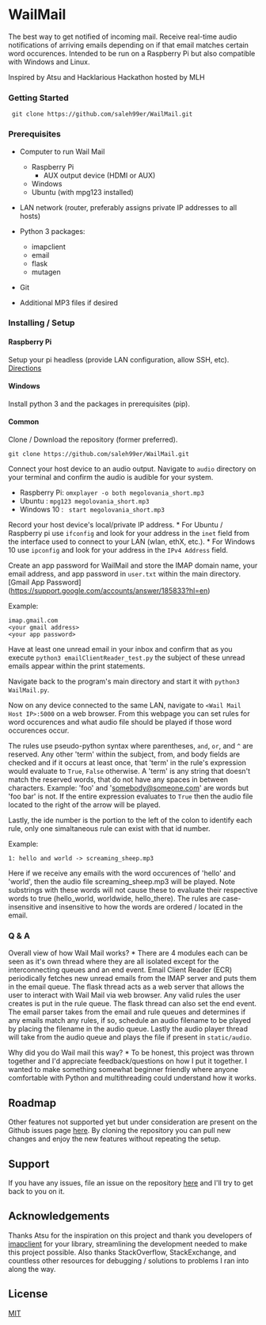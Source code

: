# WailMail

The best way to get notified of incoming mail. Receive real-time audio notifications of arriving emails depending on if that email matches certain word occurences. Intended to be run on a Raspberry Pi but also compatible with Windows and Linux.

Inspired by Atsu and Hacklarious Hackathon hosted by MLH

### Getting Started

``` git clone https://github.com/saleh99er/WailMail.git```

### Prerequisites

* Computer to run Wail Mail
    * Raspberry Pi
        * AUX output device (HDMI or AUX)
    * Windows
    * Ubuntu (with mpg123 installed)

* LAN network (router, preferably assigns private IP addresses to all hosts)
* Python 3
    packages:
    * imapclient
    * email
    * flask
    * mutagen
* Git
* Additional MP3 files if desired


### Installing / Setup

#### Raspberry Pi

Setup your pi headless (provide LAN configuration, allow SSH, etc). [Directions](https://www.raspberrypi.org/documentation/configuration/wireless/headless.md)

#### Windows

Install python 3 and the packages in prerequisites (pip).

#### Common

Clone / Download the repository (former preferred). 

``` git clone https://github.com/saleh99er/WailMail.git ```

Connect your host device to an audio output. Navigate to `audio` directory on your terminal and confirm the audio is audible for your system.

* Raspberry Pi: ```omxplayer -o both megolovania_short.mp3```
* Ubuntu : ```mpg123 megolovania_short.mp3```
* Windows 10 : ``` start megolovania_short.mp3```

Record your host device's local/private IP address.
    * For Ubuntu / Raspberry pi use `ifconfig` and look for your address in the `inet` field from the interface used to connect to your LAN (wlan, ethX, etc.).
    * For Windows 10 use `ipconfig` and look for your address in the `IPv4 Address` field. 

Create an app password for WailMail and store the IMAP domain name, your email address, and app password in `user.txt` within the main directory. [Gmail App Password] (https://support.google.com/accounts/answer/185833?hl=en)

Example:
```
imap.gmail.com
<your gmail address>
<your app password>
```

Have at least one unread email in your inbox and confirm that as you execute ```python3 emailClientReader_test.py``` the subject of these unread emails appear within the print statements. 

Navigate back to the program's main directory and start it with ```python3 WailMail.py```. 

Now on any device connected to the same LAN, navigate to `<Wail Mail Host IP>:5000` on a web browser. From this webpage you can set rules for word occurences and what audio file should be played if those word occurences occur.

The rules use pseudo-python syntax where parentheses, `and`, `or`, and `^` are reserved. Any other 'term' within the subject, from, and body fields are checked and if it occurs at least once, that 'term' in the rule's expression would evaluate to `True`, `False` otherwise. A 'term' is any string that doesn't match the reserved words, that do not have any spaces in between characters. Example: 'foo' and 'somebody@someone.com' are words but 'foo bar' is not. If the entire expression evaluates to `True` then the audio file located to the right of the arrow will be played. 

Lastly, the ide number is the portion to the left of the colon to identify each rule, only one simaltaneous rule can exist with that id number. 

Example:

```
1: hello and world -> screaming_sheep.mp3 
```

Here if we receive any emails with the word occurences of 'hello' and 'world', then the audio file screaming_sheep.mp3 will be played. Note substrings with these words will not cause these to evaluate their respective words to true (hello_world, worldwide, hello_there). The rules are case-insensitive and insensitive to how the words are ordered / located in the email. 

### Q & A

Overall view of how Wail Mail works?
    * There are 4 modules each can be seen as it's own thread where they are all isolated except for the interconnecting queues and an end event. Email Client Reader (ECR) periodically fetches new unread emails from the IMAP server and puts them in the email queue. The flask thread acts as a web server that allows the user to interact with Wail Mail via web browser. Any valid rules the user creates is put in the rule queue. The flask thread can also set the end event. The email parser takes from the email and rule queues and determines if any emails match any rules, if so, schedule an audio filename to be played by placing the filename in the audio queue. Lastly the audio player thread will take from the audio queue and plays the file if present in `static/audio`.

Why did you do Wail mail this way?
    * To be honest, this project was thrown together and I'd appreciate feedback/questions on how I put it together. I wanted to make something somewhat beginner friendly where anyone comfortable with Python and multithreading could understand how it works.

## Roadmap

Other features not supported yet but under consideration are present on the Github issues page [here](https://github.com/saleh99er/WailMail/issues). By cloning the repository you can pull new changes and enjoy the new features without repeating the setup. 

## Support

If you have any issues, file an issue on the repository [here](https://github.com/saleh99er/WailMail/issues) and I'll try to get back to you on it.  

## Acknowledgements

Thanks Atsu for the inspiration on this project and thank you developers of [imapclient](https://imapclient.readthedocs.io/en/2.1.0/) for your library, streamlining the development needed to make this project possible. Also thanks StackOverflow, StackExchange, and countless other resources for debugging / solutions to problems I ran into along the way.

## License
[MIT](https://choosealicense.com/licenses/mit/)